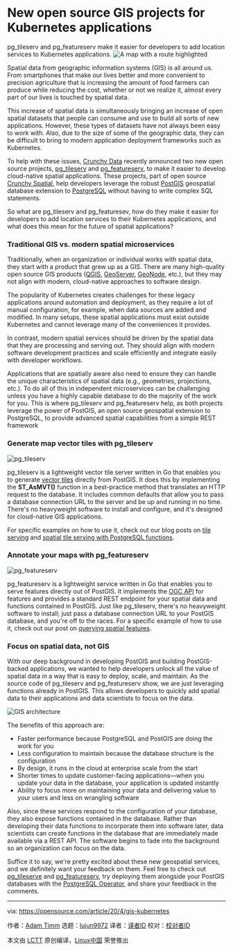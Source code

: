 [#]: collector: (lujun9972)
[#]: translator: ( )
[#]: reviewer: ( )
[#]: publisher: ( )
[#]: url: ( )
[#]: subject: (New open source GIS projects for Kubernetes applications)
[#]: via: (https://opensource.com/article/20/4/gis-kubernetes)
[#]: author: (Adam Timm https://opensource.com/users/timmam)

New open source GIS projects for Kubernetes applications
======
pg_tileserv and pg_featureserv make it easier for developers to add
location services to Kubernetes applications.
![A map with a route highlighted][1]

Spatial data from geographic information systems (GIS) is all around us. From smartphones that make our lives better and more convenient to precision agriculture that is increasing the amount of food farmers can produce while reducing the cost, whether or not we realize it, almost every part of our lives is touched by spatial data.

This increase of spatial data is simultaneously bringing an increase of open spatial datasets that people can consume and use to build all sorts of new applications. However, these types of datasets have not always been easy to work with. Also, due to the size of some of the geographic data, they can be difficult to bring to modern application deployment frameworks such as Kubernetes.

To help with these issues, [Crunchy Data][2] recently announced two new open source projects, [pg_tileserv][3] and [pg_featureserv][4], to make it easier to develop cloud-native spatial applications. These projects, part of open source [Crunchy Spatial][5], help developers leverage the robust [PostGIS][6] geospatial database extension to [PostgreSQL][7] without having to write complex SQL statements.

So what are pg_tileserv and pg_featuresev, how do they make it easier for developers to add location services to their Kubernetes applications, and what does this mean for the future of spatial applications?

### Traditional GIS vs. modern spatial microservices

Traditionally, when an organization or individual works with spatial data, they start with a product that grew up as a GIS. There are many high-quality open source GIS products ([QGIS][8], [GeoServer][9], [GeoNode][10], etc.), but they may not align with modern, cloud-native approaches to software design.

The popularity of Kubernetes creates challenges for these legacy applications around automation and deployment, as they require a lot of manual configuration, for example, when data sources are added and modified. In many setups, these spatial applications must exist outside Kubernetes and cannot leverage many of the conveniences it provides.

In contrast, modern spatial services should be driven by the spatial data that they are processing and serving out. They should align with modern software development practices and scale efficiently and integrate easily with developer workflows.

Applications that are spatially aware also need to ensure they can handle the unique characteristics of spatial data (e.g., geometries, projections, etc.). To do all of this in independent microservices can be challenging unless you have a highly capable database to do the majority of the work for you. This is where pg_tileserv and pg_featureserv help, as both projects leverage the power of PostGIS, an open source geospatial extension to PostgreSQL, to provide advanced spatial capabilities from a simple REST framework

### Generate map vector tiles with pg_tileserv

![pg_tileserv][11]

pg_tileserv is a lightweight vector tile server written in Go that enables you to generate [vector tiles][12] directly from PostGIS. It does this by implementing the **ST_AsMVT()** function in a best-practice method that translates an HTTP request to the database. It includes common defaults that allow you to pass a database connection URL to the server and be up and running in no time. There's no heavyweight software to install and configure, and it's designed for cloud-native GIS applications.

For specific examples on how to use it, check out our blog posts on [tile serving][13] and [spatial tile serving with PostgreSQL functions][14].

### Annotate your maps with pg_featureserv

![pg_featureserv][15]

pg_featureserv is a lightweight service written in Go that enables you to serve features directly out of PostGIS. It implements the [OGC API][16] for features and provides a standard REST endpoint for your spatial data and functions contained in PostGIS. Just like pg_tileserv, there's no heavyweight software to install; just pass a database connection URL to your PostGIS database, and you're off to the races. For a specific example of how to use it, check out our post on [querying spatial features][17].

### Focus on spatial data, not GIS

With our deep background in developing PostGIS and building PostGIS-backed applications, we wanted to help developers unlock all the value of spatial data in a way that is easy to deploy, scale, and maintain. As the source code of pg_tileserv and pg_featureserv show, we are just leveraging functions already in PostGIS. This allows developers to quickly add spatial data to their applications and data scientists to focus on the data.

![GIS architecture][18]

The benefits of this approach are:

  * Faster performance because PostgreSQL and PostGIS are doing the work for you
  * Less configuration to maintain because the database structure is the configuration
  * By design, it runs in the cloud at enterprise scale from the start
  * Shorter times to update customer-facing applications—when you update your data in the database, your application is updated instantly
  * Ability to focus more on maintaining your data and delivering value to your users and less on wrangling software



Also, since these services respond to the configuration of your database, they also expose functions contained in the database. Rather than developing their data functions to incorporate them into software later, data scientists can create functions in the database that are immediately made available via a REST API. The software begins to fade into the background so an organization can focus on the data.

Suffice it to say, we're pretty excited about these new geospatial services, and we definitely want your feedback on them. Feel free to check out [pg_tileserve][3] and [pg_featureserv][4], try deploying them alongside your PostGIS databases with the [PostgreSQL Operator][19], and share your feedback in the comments.

--------------------------------------------------------------------------------

via: https://opensource.com/article/20/4/gis-kubernetes

作者：[Adam Timm][a]
选题：[lujun9972][b]
译者：[译者ID](https://github.com/译者ID)
校对：[校对者ID](https://github.com/校对者ID)

本文由 [LCTT](https://github.com/LCTT/TranslateProject) 原创编译，[Linux中国](https://linux.cn/) 荣誉推出

[a]: https://opensource.com/users/timmam
[b]: https://github.com/lujun9972
[1]: https://opensource.com/sites/default/files/styles/image-full-size/public/lead-images/map_route_location_gps_path.png?itok=RwtS4DsU (A map with a route highlighted)
[2]: https://www.crunchydata.com/
[3]: https://github.com/CrunchyData/pg_tileserv
[4]: https://github.com/CrunchyData/pg_featureserv
[5]: https://www.crunchydata.com/products/crunchy-spatial/
[6]: https://postgis.net/
[7]: https://www.postgresql.org
[8]: https://www.qgis.org/en/site/
[9]: http://geoserver.org/
[10]: http://geonode.org/
[11]: https://opensource.com/sites/default/files/pg_tileserv.jpg (pg_tileserv)
[12]: https://info.crunchydata.com/blog/dynamic-vector-tiles-from-postgis
[13]: https://info.crunchydata.com/blog/crunchy-spatial-tile-serving
[14]: https://info.crunchydata.com/blog/crunchy-spatial-tile-serving-with-postgresql-functions
[15]: https://opensource.com/sites/default/files/pg_featureserv.jpg (pg_featureserv)
[16]: http://www.ogcapi.org/
[17]: https://info.crunchydata.com/blog/crunchy-spatial-querying-spatial-features-with-pg_featureserv
[18]: https://opensource.com/sites/default/files/uploads/architecture_0.png (GIS architecture)
[19]: https://github.com/CrunchyData/postgres-operator
